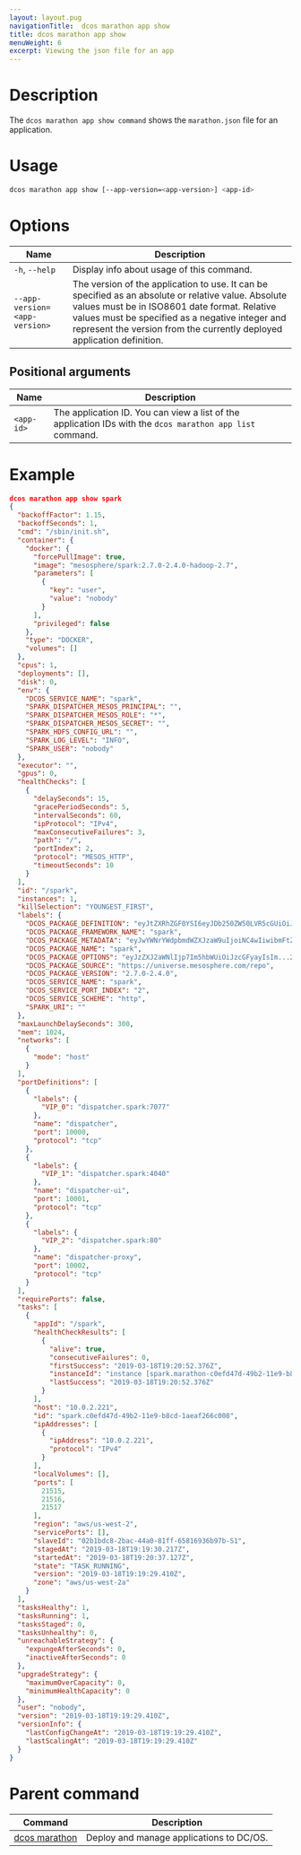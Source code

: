 ```yaml
---
layout: layout.pug
navigationTitle:  dcos marathon app show
title: dcos marathon app show
menuWeight: 6
excerpt: Viewing the json file for an app
---
```


# Description

The `dcos marathon app show command` shows the `marathon.json` file for an application.

# Usage

```bash
dcos marathon app show [--app-version=<app-version>] <app-id>
```

# Options

| Name |  Description |
|---------|-------------|
| `-h`, `--help` | Display info about usage of this command. |
| `--app-version=<app-version>`   |  The version of the application to use. It can be specified as an absolute or relative value. Absolute values must be in ISO8601 date format. Relative values must be specified as a negative integer and represent the version from the currently deployed application definition. |

## Positional arguments

| Name |  Description |
|---------|-------------|
| `<app-id>`   |   The application ID.  You can view a list of the application IDs with the `dcos marathon app list` command. |



# Example

```json
dcos marathon app show spark
{
  "backoffFactor": 1.15,
  "backoffSeconds": 1,
  "cmd": "/sbin/init.sh",
  "container": {
    "docker": {
      "forcePullImage": true,
      "image": "mesosphere/spark:2.7.0-2.4.0-hadoop-2.7",
      "parameters": [
        {
          "key": "user",
          "value": "nobody"
        }
      ],
      "privileged": false
    },
    "type": "DOCKER",
    "volumes": []
  },
  "cpus": 1,
  "deployments": [],
  "disk": 0,
  "env": {
    "DCOS_SERVICE_NAME": "spark",
    "SPARK_DISPATCHER_MESOS_PRINCIPAL": "",
    "SPARK_DISPATCHER_MESOS_ROLE": "*",
    "SPARK_DISPATCHER_MESOS_SECRET": "",
    "SPARK_HDFS_CONFIG_URL": "",
    "SPARK_LOG_LEVEL": "INFO",
    "SPARK_USER": "nobody"
  },
  "executor": "",
  "gpus": 0,
  "healthChecks": [
    {
      "delaySeconds": 15,
      "gracePeriodSeconds": 5,
      "intervalSeconds": 60,
      "ipProtocol": "IPv4",
      "maxConsecutiveFailures": 3,
      "path": "/",
      "portIndex": 2,
      "protocol": "MESOS_HTTP",
      "timeoutSeconds": 10
    }
  ],
  "id": "/spark",
  "instances": 1,
  "killSelection": "YOUNGEST_FIRST",
  "labels": {
    "DCOS_PACKAGE_DEFINITION": "eyJtZXRhZGF0YSI6eyJDb250ZW50LVR5cGUiOiJhcHBs...Fc0hFd25LbWFXVzRTd3lRV3daN3BOeVNzckcybWUvRFFKYVlQOFBFczd6V3JSQkFBQT0ifQ==",
    "DCOS_PACKAGE_FRAMEWORK_NAME": "spark",
    "DCOS_PACKAGE_METADATA": "eyJwYWNrYWdpbmdWZXJzaW9uIjoiNC4wIiwibmFtZSI6...9hc3NldHMvaWNvbi1zZXJ2aWNlLXNwYXJrLWxhcmdlLnBuZyJ9fQ==",
    "DCOS_PACKAGE_NAME": "spark",
    "DCOS_PACKAGE_OPTIONS": "eyJzZXJ2aWNlIjp7Im5hbWUiOiJzcGFyayIsIm...2RjIjp7fSwia3JiNWNvbmYiOiIifX0sImhkZnMiOnt9fQ==",
    "DCOS_PACKAGE_SOURCE": "https://universe.mesosphere.com/repo",
    "DCOS_PACKAGE_VERSION": "2.7.0-2.4.0",
    "DCOS_SERVICE_NAME": "spark",
    "DCOS_SERVICE_PORT_INDEX": "2",
    "DCOS_SERVICE_SCHEME": "http",
    "SPARK_URI": ""
  },
  "maxLaunchDelaySeconds": 300,
  "mem": 1024,
  "networks": [
    {
      "mode": "host"
    }
  ],
  "portDefinitions": [
    {
      "labels": {
        "VIP_0": "dispatcher.spark:7077"
      },
      "name": "dispatcher",
      "port": 10000,
      "protocol": "tcp"
    },
    {
      "labels": {
        "VIP_1": "dispatcher.spark:4040"
      },
      "name": "dispatcher-ui",
      "port": 10001,
      "protocol": "tcp"
    },
    {
      "labels": {
        "VIP_2": "dispatcher.spark:80"
      },
      "name": "dispatcher-proxy",
      "port": 10002,
      "protocol": "tcp"
    }
  ],
  "requirePorts": false,
  "tasks": [
    {
      "appId": "/spark",
      "healthCheckResults": [
        {
          "alive": true,
          "consecutiveFailures": 0,
          "firstSuccess": "2019-03-18T19:20:52.376Z",
          "instanceId": "instance [spark.marathon-c0efd47d-49b2-11e9-b8cd-1aeaf266c008]",
          "lastSuccess": "2019-03-18T19:20:52.376Z"
        }
      ],
      "host": "10.0.2.221",
      "id": "spark.c0efd47d-49b2-11e9-b8cd-1aeaf266c008",
      "ipAddresses": [
        {
          "ipAddress": "10.0.2.221",
          "protocol": "IPv4"
        }
      ],
      "localVolumes": [],
      "ports": [
        21515,
        21516,
        21517
      ],
      "region": "aws/us-west-2",
      "servicePorts": [],
      "slaveId": "02b1bdc8-2bac-44a0-81ff-65816936b97b-S1",
      "stagedAt": "2019-03-18T19:19:30.217Z",
      "startedAt": "2019-03-18T19:20:37.127Z",
      "state": "TASK_RUNNING",
      "version": "2019-03-18T19:19:29.410Z",
      "zone": "aws/us-west-2a"
    }
  ],
  "tasksHealthy": 1,
  "tasksRunning": 1,
  "tasksStaged": 0,
  "tasksUnhealthy": 0,
  "unreachableStrategy": {
    "expungeAfterSeconds": 0,
    "inactiveAfterSeconds": 0
  },
  "upgradeStrategy": {
    "maximumOverCapacity": 0,
    "minimumHealthCapacity": 0
  },
  "user": "nobody",
  "version": "2019-03-18T19:19:29.410Z",
  "versionInfo": {
    "lastConfigChangeAt": "2019-03-18T19:19:29.410Z",
    "lastScalingAt": "2019-03-18T19:19:29.410Z"
  }
}
```

# Parent command

| Command | Description |
|---------|-------------|
| [dcos marathon](/mesosphere/dcos/2.1/cli/command-reference/dcos-marathon/) | Deploy and manage applications to DC/OS. |
